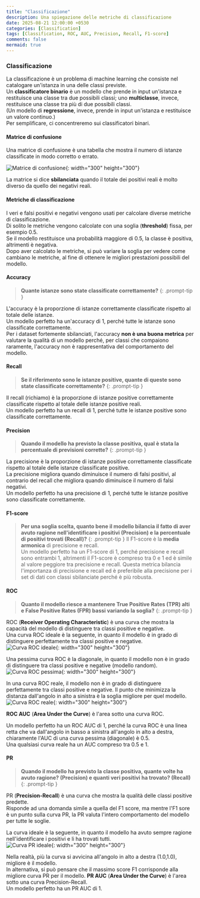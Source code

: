 ```yaml
---
title: "Classificazione"
description: Una spiegazione delle metriche di classificazione
date: 2025-08-21 12:00:00 +0530
categories: [Classification]
tags: [Classification, ROC, AUC, Precision, Recall, F1-score]
comments: false
mermaid: true
---
```



### Classificazione


La classificazione è un problema di machine learning che consiste nel catalogare un'istanza in una delle classi previste.  
Un **classificatore binario** è un modello che prende in input un'istanza e restituisce una classe tra due possibili classi; uno **multiclasse**, invece, restituisce una classe tra più di due possibili classi.  
(Un modello di **regressione**, invece, prende in input un'istanza e restituisce un valore continuo.)  
Per semplificare, ci concentreremo sui classificatori binari.  

#### Matrice di confusione

Una matrice di confusione è una tabella che mostra il numero di istanze classificate in modo corretto o errato.  

![Matrice di confusione](/assets/images/confusion_matrix.svg){: width="300" height="300"}

La matrice si dice **sbilanciata** quando il totale dei positivi reali è molto diverso da quello dei negativi reali.  



#### Metriche di classificazione

I veri e falsi positivi e negativi vengono usati per calcolare diverse metriche di classificazione.  
Di solito le metriche vengono calcolate con una soglia (**threshold**) fissa, per esempio 0.5.  
Se il modello restituisce una probabilità maggiore di 0.5, la classe è positiva, altrimenti è negativa.  
Dopo aver calcolato le metriche, si può variare la soglia per vedere come cambiano le metriche, al fine di ottenere le migliori prestazioni possibili del modello.  

#### Accuracy
> **Quante istanze sono state classificate correttamente?**
{: .prompt-tip }

L'accuracy è la proporzione di istanze correttamente classificate rispetto al totale delle istanze.  
Un modello perfetto ha un'accuracy di 1, perché tutte le istanze sono classificate correttamente.  
Per i dataset fortemente sbilanciati, l'accuracy **non è una buona metrica** per valutare la qualità di un modello perché, per classi che compaiono raramente, l'accuracy non è rappresentativa del comportamento del modello.  


#### Recall
> **Se il riferimento sono le istanze positive, quante di queste sono state classificate correttamente?**
{: .prompt-tip }

Il recall (richiamo) è la proporzione di istanze positive correttamente classificate rispetto al totale delle istanze positive reali.  
Un modello perfetto ha un recall di 1, perché tutte le istanze positive sono classificate correttamente.  

#### Precision
> **Quando il modello ha previsto la classe positiva, qual è stata la percentuale di previsioni corrette?**
{: .prompt-tip }

La precisione è la proporzione di istanze positive correttamente classificate rispetto al totale delle istanze classificate positive.  
La precisione migliora quando diminuisce il numero di falsi positivi, al contrario del recall che migliora quando diminuisce il numero di falsi negativi.  
Un modello perfetto ha una precisione di 1, perché tutte le istanze positive sono classificate correttamente.  

#### F1-score
> **Per una soglia scelta, quanto bene il modello bilancia il fatto di aver avuto ragione nell'identificare i positivi (Precision) e la percentuale di positivi trovati (Recall)?**
{: .prompt-tip }
Il F1-score è la **media armonica** di precisione e recall.  
Un modello perfetto ha un F1-score di 1, perché precisione e recall sono entrambi 1, altrimenti il F1-score è compreso tra 0 e 1 ed è simile al valore peggiore tra precisione e recall. 
Questa metrica bilancia l'importanza di precisione e recall ed è preferibile alla precisione per i set di dati con classi sbilanciate perché è più robusta.  


#### ROC
> **Quanto il modello riesce a mantenere True Positive Rates (TPR) alti e False Positive Rates (FPR) bassi variando la soglia?**
{: .prompt-tip }

ROC (**Receiver Operating Characteristic**) è una curva che mostra la capacità del modello di distinguere tra classi positive e negative.  
Una curva ROC ideale è la seguente, in quanto il modello è in grado di distinguere perfettamente tra classi positive e negative.  
![Curva ROC ideale](/assets/images/roc_ideal.svg){: width="300" height="300"}


Una pessima curva ROC è la diagonale, in quanto il modello non è in grado di distinguere tra classi positive e negative (modello random).  
![Curva ROC pessima](/assets/images/roc_bad.svg){: width="300" height="300"}



In una curva ROC reale, il modello non è in grado di distinguere perfettamente tra classi positive e negative. 
Il punto che minimizza la distanza dall'angolo in alto a sinistra è la soglia migliore per quel modello.  
![Curva ROC reale](/assets/images/roc_real.svg){: width="300" height="300"}

**ROC AUC** (**Area Under the Curve**) è l'area sotto una curva ROC.  

Un modello perfetto ha un ROC AUC di 1, perché la curva ROC è una linea retta che va dall'angolo in basso a sinistra all'angolo in alto a destra, chiaramente l'AUC di una curva pessima (diagonale) è 0.5.  
Una qualsiasi curva reale ha un AUC compreso tra 0.5 e 1.  


#### PR
> **Quando il modello ha previsto la classe positiva, quante volte ha avuto ragione? (Precision) e quanti veri positivi ha trovato? (Recall)**
{: .prompt-tip }

PR (**Precision-Recall**) è una curva che mostra la qualità delle classi positive predette.  
Risponde ad una domanda simile a quella del F1 score, ma mentre l'F1 sore è un punto sulla curva PR, la PR valuta l'intero comportamento del modello per tutte le soglie.

La curva ideale è la seguente, in quanto il modello ha avuto sempre ragione nell'identificare i positivi e li ha trovati tutti.  
![Curva PR ideale](/assets/images/pr_ideal.svg){: width="300" height="300"}

Nella realtà, più la curva si avvicina all'angolo in alto a destra (1.0,1.0), migliore è il modello.  
In alternativa, si può pensare che il massimo score F1 corrisponde alla migliore curva PR per il modello.
**PR AUC** (**Area Under the Curve**) è l'area sotto una curva Precision-Recall.  
Un modello perfetto ha un PR AUC di 1.










